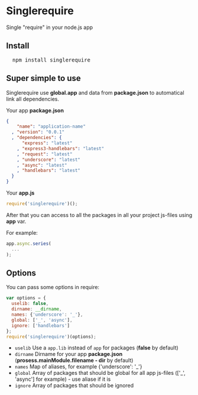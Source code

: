 # Singlerequire

Single "require" in your node.js app

## Install

<pre>
  npm install singlerequire
</pre>


## Super simple to use

Singlerequire use **global.app**  and data from **package.json** to automatical link all dependencies.

Your app **package.json**
```json
{
    "name": "application-name"
  , "version": "0.0.1"
  , "dependencies": {
      "express": "latest"
    , "express3-handlebars": "latest"
    , "request": "latest"
    , "underscore": "latest"
    , "async": "latest"
    , "handlebars": "latest"
  }
}
```

Your **app.js**
```javascript
require('singlerequire')();

```
After that you can access to all the packages in all your project js-files using **app** var.

For example:
```javascript
app.async.series(
  ...
);
```


## Options

You can pass some options in require:

```javascript
var options = {
  uselib: false,
  dirname: __dirname,
  names: {'underscore': '_'},
  global: ['_', 'async'],
  ignore: ['handlebars']
};
require('singlerequire')(options);
```

 - `uselib`     Use a `app.lib` instead of `app` for packages (**false** by default)
 - `dirname`    Dirname for your app **package.json** (**prosess.mainModule.filename - dir** by default)
 - `names`      Map of aliases, for example {'underscore': '_'} 
 - `global`     Array of packages that should be global for all app js-files (['_', 'async'] for example) - use aliase if it is
 - `ignore`     Array of packages that should be ignored
